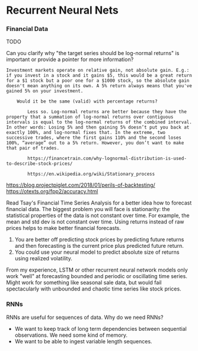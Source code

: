 # Recurrent Neural Nets


### Financial Data

TODO

Can you clarify why "the target series should be log-normal returns" is important or provide a pointer for more information?

    Investment markets operate on relative gain, not absolute gain. E.g.: if you invest in a stock and it gains $5, this would be a great return for a $1 stock but a poor one for a $1000 stock, so the absolute gain doesn't mean anything on its own. A 5% return always means that you've gained 5% on your investment.

        Would it be the same (valid) with percentage returns?

            Less so. Log-normal returns are better because they have the property that a summation of log-normal returns over contiguous intervals is equal to the log-normal returns of the combined interval. In other words: Losing 5% and then gaining 5% doesn’t put you back at exactly 100%, and log-normal fixes that. In the extreme, two successive trades, where the first gains 110% and the second loses 100%, “average” out to a 5% return. However, you don’t want to make that pair of trades.

            https://financetrain.com/why-lognormal-distribution-is-used-to-describe-stock-prices/

            https://en.wikipedia.org/wiki/Stationary_process

https://blog.projectpiglet.com/2018/01/perils-of-backtesting/
https://otexts.org/fpp2/accuracy.html

Read Tsay's Financial Time Series Analysis for a better idea how to forecast financial data.
The biggest problem you will face is stationarity: the statistical properties of the data is not constant over time. For example, the mean and std dev is not constant over time. Using returns instead of raw prices helps to make better financial forecasts.

1. You are better off predicting stock prices by predicting future returns and then forecasting is the current price plus predicted future return.
2. You could use your neural model to predict absolute size of returns using realized volatility.


From my experience, LSTM or other recurrent neural network models only work "well" at forecasting bounded and periodic or oscillating time series. Might work for something like seasonal sale data, but would fail spectacularly with unbounded and chaotic time series like stock prices.

### RNNs

RNNs are useful for sequences of data. Why do we need RNNs?

- We want to keep track of long term dependencies between sequential observations. We need some kind of memory.
- We want to be able to ingest variable length sequences.
